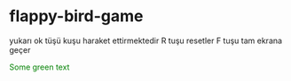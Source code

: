 # flappy-bird-game

yukarı ok tüşü kuşu haraket ettirmektedir
R tuşu resetler
F tuşu tam ekrana geçer

<font color="green"> Some green text </font>
